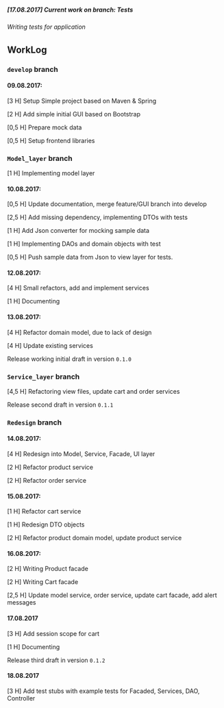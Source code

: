 ##### [17.08.2017] Current work on branch: Tests
###### Writing tests for application

## WorkLog
### `develop` branch
#### 09.08.2017:
[3 H] Setup Simple project based on Maven & Spring

[2 H] Add simple initial GUI based on Bootstrap 

[0,5 H] Prepare mock data

[0,5 H] Setup frontend libraries 

### `Model_layer` branch
[1 H] Implementing model layer

#### 10.08.2017:

[0,5 H] Update documentation, merge feature/GUI branch into develop

[2,5 H] Add missing dependency, implementing DTOs with tests

[1 H] Add Json converter for mocking sample data

[1 H] Implementing DAOs and domain objects with test

[0,5 H] Push sample data from Json to view layer for tests.

#### 12.08.2017:

[4 H] Small refactors, add and implement services

[1 H] Documenting

#### 13.08.2017:

[4 H] Refactor domain model, due to lack of design

[4 H] Update existing services

Release working initial draft in version `0.1.0`

### `Service_layer` branch
[4,5 H] Refactoring view files, update cart and order services

Release second draft in version `0.1.1`

### `Redesign` branch
#### 14.08.2017:
[4 H] Redesign into Model, Service, Facade, UI layer

[2 H] Refactor product service

[2 H] Refactor order service

#### 15.08.2017:
[1 H] Refactor cart service

[1 H] Redesign DTO objects

[2 H] Refactor product domain model, update product service

#### 16.08.2017:
[2 H] Writing Product facade

[2 H] Writing Cart facade

[2,5 H] Update model service, order service, update cart facade, add alert messages

#### 17.08.2017
[3 H] Add session scope for cart

[1 H] Documenting

Release third draft in version `0.1.2`

#### 18.08.2017
[3 H] Add test stubs with example tests for Facaded, Services, DAO, Controller
